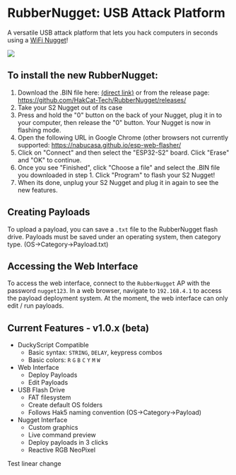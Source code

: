 # RubberNugget: USB Attack Platform
A versatile USB attack platform that lets you hack computers in seconds using a [WiFi Nugget](https://wifinugget.com)!  

<img src="images/RubberNugget-Features.png"  />


## To install the new RubberNugget:
1.	Download the .BIN file here: [(direct link)](https://github.com/HakCat-Tech/RubberNugget/releases/) or from the release page: https://github.com/HakCat-Tech/RubberNugget/releases/
2.	Take your S2 Nugget out of its case
3.	Press and hold the "0" button on the back of your Nugget, plug it in to your computer, then release the "0" button. Your Nugget is now in flashing mode.
4.	Open the following URL in Google Chrome (other browsers not currently supported: https://nabucasa.github.io/esp-web-flasher/
5.	Click on "Connect" and then select the "ESP32-S2" board. Click "Erase" and "OK" to continue.
6.	Once you see "Finished", click "Choose a file" and select the .BIN file you downloaded in step 1. Click "Program" to flash your S2 Nugget!
7.	When its done, unplug your S2 Nugget and plug it in again to see the new features. 

## Creating Payloads
To upload a payload, you can save a `.txt` file to the RubberNugget flash drive.  Payloads must be saved under an operating system, then category type. (OS->Category->Payload.txt)

## Accessing the Web Interface
To access the web interface, connect to the `RubberNugget` AP with the password `nugget123`.  In a web browser, navigate to `192.168.4.1` to access the payload deployment system.  At the moment, the web interface can only edit / run payloads.

## Current Features - v1.0.x (beta)

- DuckyScript Compatible
    - Basic syntax: `STRING`, `DELAY`, keypress combos
    - Basic colors: `R` `G` `B` `C` `Y` `M` `W`
- Web Interface 
    - Deploy Payloads
    - Edit Payloads
- USB Flash Drive
    - FAT filesystem
    - Create default OS folders
    - Follows Hak5 naming convention (OS->Category->Payload)
- Nugget Interface
    - Custom graphics
    - Live command preview
    - Deploy payloads in 3 clicks
    - Reactive RGB NeoPixel

Test linear change

